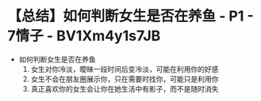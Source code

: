 # 【总结】如何判断女生是否在养鱼 - P1 - 7情子 - BV1Xm4y1s7JB

-   如何判断女生是否在养鱼
    1.  女生对你冷淡，曖昧一段时间后变冷淡，可能在利用你的好感
    2.  女生不会在朋友圈展示你，只在需要时找你，可能只是利用你
    3.  真正喜欢你的女生会让你在她生活中有影子，而不是随时消失